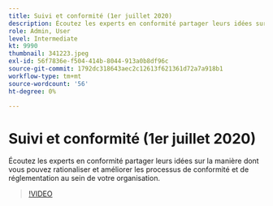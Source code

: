 ```yaml
---
title: Suivi et conformité (1er juillet 2020)
description: Écoutez les experts en conformité partager leurs idées sur la manière dont vous pouvez rationaliser et améliorer les processus de conformité et de réglementation au sein de votre organisation.
role: Admin, User
level: Intermediate
kt: 9990
thumbnail: 341223.jpeg
exl-id: 56f7836e-f504-414b-8044-913a0b8df96c
source-git-commit: 1792dc318643aec2c12613f621361d72a7a918b1
workflow-type: tm+mt
source-wordcount: '56'
ht-degree: 0%

---
```


# Suivi et conformité (1er juillet 2020)

Écoutez les experts en conformité partager leurs idées sur la manière dont vous pouvez rationaliser et améliorer les processus de conformité et de réglementation au sein de votre organisation.

>[!VIDEO](https://video.tv.adobe.com/v/341223/?quality=12&learn=on)
